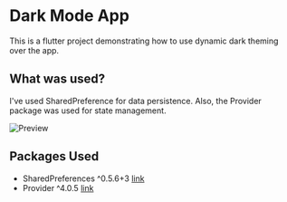 # Dark Mode App

This is a flutter project demonstrating how to use dynamic dark theming over the app.

## What was used?

I've used SharedPreference for data persistence. Also, the Provider package was used for state management. 

![Preview](https://github.com/utpal-barman/flutter-dark-mode/blob/master/git%20media/dark-mode-app-video.gif)

## Packages Used

- SharedPreferences ^0.5.6+3 [link](https://pub.dev/packages/shared_preferences)
- Provider ^4.0.5 [link](https://pub.dev/packages/provider)

